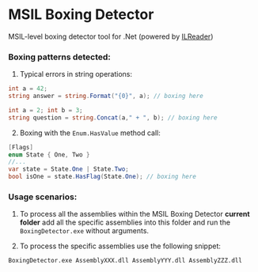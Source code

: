 # MSIL Boxing Detector

MSIL-level boxing detector tool for .Net (powered by [ILReader](https://github.com/DmitryGaravsky/ILReader))


### Boxing patterns detected:

1) Typical errors in string operations:

```cs
int a = 42;
string answer = string.Format("{0}", a); // boxing here
```

```cs
int a = 2; int b = 3;
string question = string.Concat(a," + ", b); // boxing here
```

2) Boxing with the `Enum.HasValue` method call:

```cs
[Flags]
enum State { One, Two }
//...
var state = State.One | State.Two;
bool isOne = state.HasFlag(State.One); // boxing here
```


### Usage scenarios:

1) To process all the assemblies within the MSIL Boxing Detector **current folder**
add all the specific assemblies into this folder and run the `BoxingDetector.exe` without arguments.

2) To process the specific assemblies use the following snippet:

```cmd
BoxingDetector.exe AssemblyXXX.dll AssemblyYYY.dll AssemblyZZZ.dll
```
